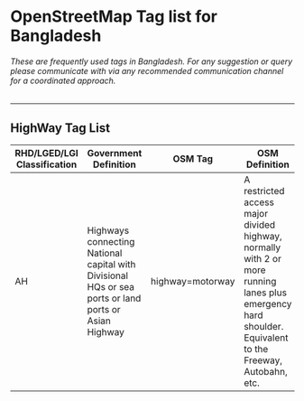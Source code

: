 # OpenStreetMap Tag list for Bangladesh

###### These are frequently used tags in Bangladesh. For any suggestion or query please communicate with via any recommended communication channel for a coordinated approach.
------------

## HighWay Tag List



RHD/LGED/LGI Classification  |  Government Definition  |  OSM Tag  |  OSM Definition  |  Map Rendering  
---------------------------  |  ---------------------  |  -------  |  --------------  |  -------------
AH  |  Highways connecting National capital with Divisional HQs or sea ports or land ports or Asian Highway  |  highway=motorway  |  A restricted access major divided highway, normally with 2 or more running lanes plus emergency hard shoulder. Equivalent to the Freeway, Autobahn, etc. |  
